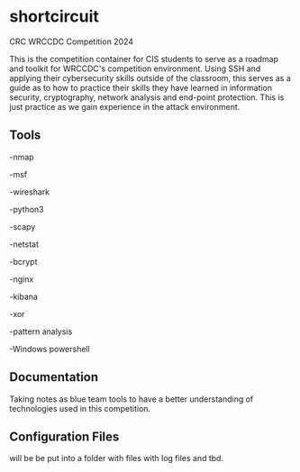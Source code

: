 # shortcircuit
CRC WRCCDC Competition 2024

This is the competition container for CIS students to serve as a roadmap and toolkit for WRCCDC's competition environment. Using SSH and applying their cybersecurity skills outside of the classroom, this serves as a guide as to how to practice their skills they have learned in information security, cryptography, network analysis and end-point protection. This is just practice as we gain experience in the attack environment.

## Tools

 -nmap
 
 -msf 
 
 -wireshark
 
 -python3
 
 -scapy
 
 -netstat

-bcrypt

-nginx

-kibana

-xor

-pattern analysis

-Windows powershell

## Documentation 

Taking notes as blue team tools to have a better understanding of technologies used in this competition.

## Configuration Files
 will be be put into a folder with files with log files and tbd.

